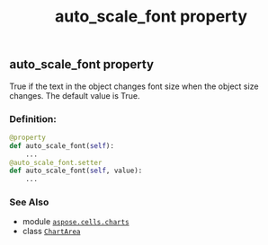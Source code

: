 ﻿---
title: auto_scale_font property
second_title: Aspose.Cells for Python via .NET API References
description: 
type: docs
weight: 50
url: /aspose.cells.charts/chartarea/auto_scale_font/
is_root: false
---

## auto_scale_font property


True if the text in the object changes font size when the object size changes. The default value is True.
### Definition:
```python
@property
def auto_scale_font(self):
    ...
@auto_scale_font.setter
def auto_scale_font(self, value):
    ...
```

### See Also
* module [`aspose.cells.charts`](../../)
* class [`ChartArea`](/cells/python-net/aspose.cells.charts/chartarea)
